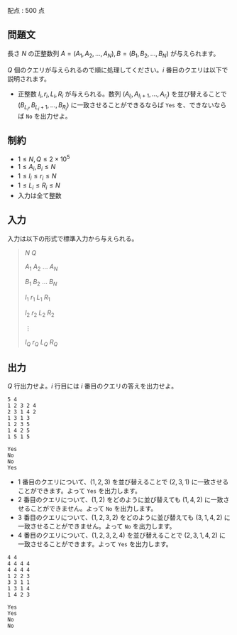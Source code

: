 配点 : $500$ 点

## 問題文

長さ $N$ の正整数列 $A=(A_1,A_2,\ldots,A_N), B=(B_1,B_2,\ldots,B_N)$ が与えられます。

$Q$ 個のクエリが与えられるので順に処理してください。$i$ 番目のクエリは以下で説明されます。

- 正整数 $l_i,r_i,L_i,R_i$ が与えられる。数列 $(A_{l_i},A_{l_i+1},\ldots,A_{r_i})$ を並び替えることで $(B_{L_i},B_{L_i+1},\ldots,B_{R_i})$ に一致させることができるならば `Yes` を、できないならば `No` を出力せよ。

## 制約

- $1\leq N,Q\leq 2\times 10^5$
- $1\leq A_i,B_i\leq N$
- $1\leq l_i \leq r_i\leq N$
- $1\leq L_i \leq R_i\leq N$
- 入力は全て整数

## 入力

入力は以下の形式で標準入力から与えられる。

> $N$ $Q$
> 
> $A_1$ $A_2$ $\ldots$ $A_N$
> 
> $B_1$ $B_2$ $\ldots$ $B_N$
> 
> $l_1$ $r_1$ $L_1$ $R_1$
> 
> $l_2$ $r_2$ $L_2$ $R_2$
> 
> $\vdots$
> 
> $l_Q$ $r_Q$ $L_Q$ $R_Q$

## 出力

$Q$ 行出力せよ。$i$ 行目には $i$ 番目のクエリの答えを出力せよ。

```input1
5 4
1 2 3 2 4
2 3 1 4 2
1 3 1 3
1 2 3 5
1 4 2 5
1 5 1 5
```

```output1
Yes
No
No
Yes
```

- $1$ 番目のクエリについて、$(1,2,3)$ を並び替えることで $(2,3,1)$ に一致させることができます。よって `Yes` を出力します。
- $2$ 番目のクエリについて、$(1,2)$ をどのように並び替えても $(1,4,2)$ に一致させることができません。よって `No` を出力します。
- $3$ 番目のクエリについて、$(1,2,3,2)$ をどのように並び替えても $(3,1,4,2)$ に一致させることができません。よって `No` を出力します。
- $4$ 番目のクエリについて、$(1,2,3,2,4)$ を並び替えることで $(2,3,1,4,2)$ に一致させることができます。よって `Yes` を出力します。

```input2
4 4
4 4 4 4
4 4 4 4
1 2 2 3
3 3 1 1
1 3 1 4
1 4 2 3
```

```output2
Yes
Yes
No
No
```
